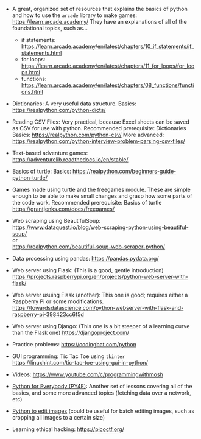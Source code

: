 -  A great, organized set of resources that explains the basics of python and how to use the `arcade` library to make games:
   https://learn.arcade.academy/
   They have an explanations of all of the foundational topics, such as...
   - if statements: https://learn.arcade.academy/en/latest/chapters/10_if_statements/if_statements.html
   - for loops: https://learn.arcade.academy/en/latest/chapters/11_for_loops/for_loops.html
   - functions: https://learn.arcade.academy/en/latest/chapters/08_functions/functions.html

-  Dictionaries: A very useful data structure.
   Basics: https://realpython.com/python-dicts/
   
   
-  Reading CSV Files: Very practical, because Excel sheets can be saved as CSV for use with python.
   Recommended prerequisite: Dictionaries
   Basics: https://realpython.com/python-csv/
   More advanced: https://realpython.com/python-interview-problem-parsing-csv-files/
   
   
-  Text-based adventure games:
   https://adventurelib.readthedocs.io/en/stable/
   

-  Basics of turtle:
   Basics: https://realpython.com/beginners-guide-python-turtle/
   
   
-  Games made using turtle and the freegames module.
   These are simple enough to be able to make small changes and grasp how some parts of the code work.
   Recommended prerequisite: Basics of turtle
   https://grantjenks.com/docs/freegames/


-  Web scraping using BeautifulSoup:  
   https://www.dataquest.io/blog/web-scraping-python-using-beautiful-soup/  
   or  
   https://realpython.com/beautiful-soup-web-scraper-python/


-  Data processing using pandas: 
   https://pandas.pydata.org/


-  Web server using Flask:
   (This is a good, gentle introduction)
   https://projects.raspberrypi.org/en/projects/python-web-server-with-flask/


-  Web server usuing Flask (another):
   This one is good; requires either a Raspberry Pi or some modifications.
   https://towardsdatascience.com/python-webserver-with-flask-and-raspberry-pi-398423cc6f5d


-  Web server using Django:
   (This one is a bit steeper of a learning curve than the Flask one)
   https://djangoproject.com/


-  Practice problems:
   https://codingbat.com/python
   
   
-  GUI programming: Tic Tac Toe using `tkinter`  
   https://linuxhint.com/tic-tac-toe-using-gui-in-python/


-  Videos:
   https://www.youtube.com/c/programmingwithmosh


-  [Python for Everybody (PY4E)](https://www.py4e.com/lessons): Another set of lessons covering all of the basics, and some more advanced topics (fetching data over a network, etc)


-  [Python to edit images](https://realpython.com/image-processing-with-the-python-pillow-library/) (could be useful for batch editing images, such as cropping all images to a certain size)


- Learning ethical hacking: https://picoctf.org/
